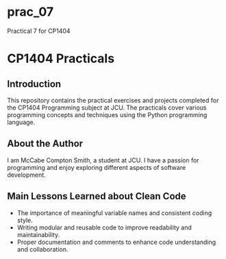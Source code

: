 # prac_07
Practical 7 for CP1404
# CP1404 Practicals

## Introduction
This repository contains the practical exercises and projects completed for the CP1404 Programming subject at JCU. The practicals cover various programming concepts and techniques using the Python programming language.

## About the Author
I am McCabe Compton Smith, a student at JCU. I have a passion for programming and enjoy exploring different aspects of software development.

## Main Lessons Learned about Clean Code
- The importance of meaningful variable names and consistent coding style.
- Writing modular and reusable code to improve readability and maintainability.
- Proper documentation and comments to enhance code understanding and collaboration.



